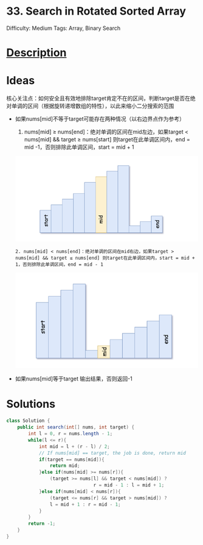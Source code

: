 # 33. Search in Rotated Sorted Array

Difficulty: Medium
Tags: Array, Binary Search

# [Description](https://leetcode.com/problems/search-in-rotated-sorted-array/solution/)

# Ideas

核心关注点：如何安全且有效地排除target肯定不在的区间，判断target是否在绝对单调的区间（根据旋转递增数组的特性），以此来缩小二分搜索的范围

- 如果nums[mid]不等于target可能存在两种情况（以右边界点作为参考）
    1. nums[mid] ≥ nums[end]：绝对单调的区间在mid左边，如果target < nums[mid] && target ≥ nums[start] 则target在此单调区间内，end = mid -1，否则排除此单调区间，start = mid + 1

    ![33%20Search%20in%20Rotated%20Sorted%20Array%20005967ce5f1e4029a58e40b525aaceea/Screen_Shot_2021-05-08_at_5.08.55_PM.png](33%20Search%20in%20Rotated%20Sorted%20Array%20005967ce5f1e4029a58e40b525aaceea/Screen_Shot_2021-05-08_at_5.08.55_PM.png)

      2. nums[mid] < nums[end]：绝对单调的区间在mid右边，如果target > nums[mid] && target ≤ nums[end] 则target在此单调区间内，start = mid + 1，否则排除此单调区间，end = mid - 1

    ![33%20Search%20in%20Rotated%20Sorted%20Array%20005967ce5f1e4029a58e40b525aaceea/Screen_Shot_2021-05-08_at_5.09.01_PM.png](33%20Search%20in%20Rotated%20Sorted%20Array%20005967ce5f1e4029a58e40b525aaceea/Screen_Shot_2021-05-08_at_5.09.01_PM.png)

- 如果nums[mid]等于target 输出结果，否则返回-1

# Solutions

```java
class Solution {
    public int search(int[] nums, int target) {
        int l = 0, r = nums.length - 1;
        while(l <= r){
            int mid = l + (r - l) / 2;
            // If nums[mid] == target, the job is done, return mid
            if(target == nums[mid]){
                return mid;
            }else if(nums[mid] >= nums[r]){
                (target >= nums[l] && target < nums[mid]) ? 
								r = mid - 1 : l = mid + 1;
            }else if(nums[mid] < nums[r]){
                (target <= nums[r] && target > nums[mid]) ?
                l = mid + 1 : r = mid - 1;
            }
        }
        return -1;
    }
}
```